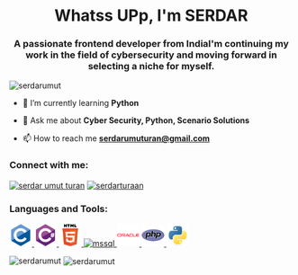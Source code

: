 <h1 align="center">Whatss UPp, I'm SERDAR</h1>
<h3 align="center">A passionate frontend developer from IndiaI'm continuing my work in the field of cybersecurity and moving forward in selecting a niche for myself.</h3>

<p align="left"> <img src="https://komarev.com/ghpvc/?username=serdarumut&label=Profile%20views&color=0e75b6&style=flat" alt="serdarumut" /> </p>

- 🌱 I’m currently learning **Python**

- 💬 Ask me about **Cyber Security, Python, Scenario Solutions**

- 📫 How to reach me **serdarumuturan@gmail.com**

<h3 align="left">Connect with me:</h3>
<p align="left">
<a href="https://linkedin.com/in/serdar umut turan" target="blank"><img align="center" src="https://raw.githubusercontent.com/rahuldkjain/github-profile-readme-generator/master/src/images/icons/Social/linked-in-alt.svg" alt="serdar umut turan" height="30" width="40" /></a>
<a href="https://instagram.com/serdarturaan" target="blank"><img align="center" src="https://raw.githubusercontent.com/rahuldkjain/github-profile-readme-generator/master/src/images/icons/Social/instagram.svg" alt="serdarturaan" height="30" width="40" /></a>
</p>

<h3 align="left">Languages and Tools:</h3>
<p align="left"> <a href="https://www.cprogramming.com/" target="_blank" rel="noreferrer"> <img src="https://raw.githubusercontent.com/devicons/devicon/master/icons/c/c-original.svg" alt="c" width="40" height="40"/> </a> <a href="https://www.w3schools.com/cs/" target="_blank" rel="noreferrer"> <img src="https://raw.githubusercontent.com/devicons/devicon/master/icons/csharp/csharp-original.svg" alt="csharp" width="40" height="40"/> </a> <a href="https://www.w3.org/html/" target="_blank" rel="noreferrer"> <img src="https://raw.githubusercontent.com/devicons/devicon/master/icons/html5/html5-original-wordmark.svg" alt="html5" width="40" height="40"/> </a> <a href="https://www.microsoft.com/en-us/sql-server" target="_blank" rel="noreferrer"> <img src="https://www.svgrepo.com/show/303229/microsoft-sql-server-logo.svg" alt="mssql" width="40" height="40"/> </a> <a href="https://www.oracle.com/" target="_blank" rel="noreferrer"> <img src="https://raw.githubusercontent.com/devicons/devicon/master/icons/oracle/oracle-original.svg" alt="oracle" width="40" height="40"/> </a> <a href="https://www.php.net" target="_blank" rel="noreferrer"> <img src="https://raw.githubusercontent.com/devicons/devicon/master/icons/php/php-original.svg" alt="php" width="40" height="40"/> </a> <a href="https://www.python.org" target="_blank" rel="noreferrer"> <img src="https://raw.githubusercontent.com/devicons/devicon/master/icons/python/python-original.svg" alt="python" width="40" height="40"/> </a> </p>

<p><img align="left" src="https://github-readme-stats.vercel.app/api/top-langs?username=serdarumut&show_icons=true&locale=en&layout=compact" alt="serdarumut" /></p>

<p>&nbsp;<img align="center" src="https://github-readme-stats.vercel.app/api?username=serdarumut&show_icons=true&locale=en" alt="serdarumut" /></p>
